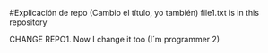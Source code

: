 #Explicación de repo (Cambio el título, yo también) 
file1.txt is in this repository 

CHANGE REPO1. Now I change it too (I´m programmer 2)

